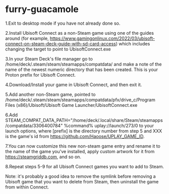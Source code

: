 # furry-guacamole

1.Exit to desktop mode if you have not already done so.

2.Install Ubisoft Connect as a non-Steam game using one of the guides around (for example, https://www.gamingonlinux.com/2022/03/ubisoft-connect-on-steam-deck-guide-with-sd-card-access) which includes changing the target to point to UbisoftConnect.exe

3.In your Steam Deck's file manager go to /home/deck/.steam/steam/steamapps/compatdata/ and make a note of the name of the newest numeric directory that has been created. This is your Proton prefix for Ubisoft Connect.

4.Download/Install your game in Ubisoft Connect, and then exit it.

5.Add another non-Steam game, pointed to /home/deck/.steam/steam/steamapps/compatdata/pfx/drive_c/Program Files (x86)/Ubisoft/Ubisoft Game Launcher/UbisoftConnect.exe

6.Add STEAM_COMPAT_DATA_PATH="/home/deck/.local/share/Steam/steamapps/compatdata/3306400784" %command% uplay://launch/273/0 to your launch options, where [prefix] is the directory number from step 5 and XXX is the game's id from https://github.com/Haoose/UPLAY_GAME_ID.

7.You can now customize this new non-steam game entry and rename it to the name of the game you've installed, apply custom artwork for it from https://steamgriddb.com, and so on.

8.Repeat steps 5-9 for all Ubisoft Connect games you want to add to Steam.

Note: it's probably a good idea to remove the symlink before removing a Ubisoft game that you want to delete from Steam, then uninstall the game from within Connect.
